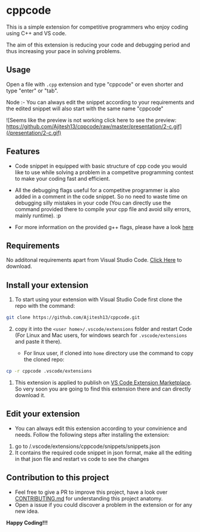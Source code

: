 # cppcode

This is a simple extension for competitive programmers who enjoy coding using C++ and VS code.

The aim of this extension is reducing your code and debugging period and thus increasing your pace in solving problems.

## Usage

Open a file with `.cpp` extension and type "cppcode" or even shorter and type "enter" or "tab".

Node :- You can always edit the snippet according to your requirements and the edited snippet will also start with the same name "cppcode"

![Seems like the preview is not working click here to see the preview: https://github.com/Ajitesh13/cppcode/raw/master/presentation/2-c.gif](/presentation/2-c.gif)

## Features

* Code snippet in equipped with basic structure of cpp code you would like to use while solving a problem in a competitve programming contest to make your coding fast and efficient.

* All the debugging flags useful for a competitve programmer is also added in a comment in the code snippet. So no need to waste time on debugging silly mistakes in your code (You can directly use the command provided there to compile your cpp file and avoid silly errors, mainly runtime). :p

* For more information on the provided g++ flags, please have a look [here](https://codeforces.com/blog/entry/15547)

## Requirements

No additonal requirements apart from Visual Studio Code. [Click Here](https://code.visualstudio.com/download) to download.

## Install your extension

1. To start using your extension with Visual Studio Code first clone the repo with the command:

```bash
git clone https://github.com/Ajitesh13/cppcode.git
```

2. copy it into the `<user home>/.vscode/extensions` folder and restart Code (For Linux and Mac users, for windows search for `.vscode/extensions` and paste it there).

   * For linux user, if cloned into `home` directory use the command to copy the cloned repo:

```bash
cp -r cppcode .vscode/extensions

```

1. This extension is applied to publish on [VS Code Extension Marketplace](https://marketplace.visualstudio.com/vscode). So very soon you are going to find this extension there and can  directly download it.  

## Edit your extension

* You can always edit this extension according to your convinience and needs. Follow the following steps after installing the extension:

1. go to <user home>/.vscode/extensions/cppcode/snippets/snippets.json
2. It contains the required code snippet in json format, make all the editing in that json file and restart vs code to see the changes

## Contribution to this project

* Feel free to give a PR to improve this project, have a look over [CONTRIBUTING.md](CONTRIBUTING.md) for understanding this project anatomy.
* Open a issue if you could discover a problem in the extension or for any new idea.  

**Happy Coding!!!**

